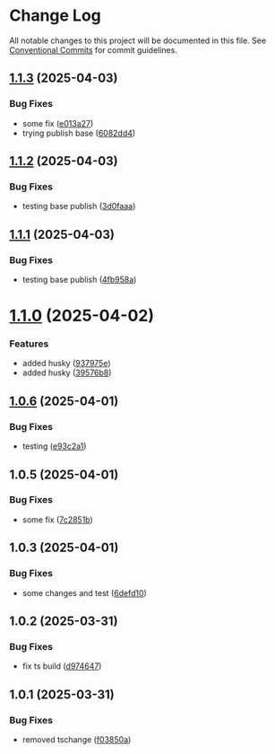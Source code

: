 # Change Log

All notable changes to this project will be documented in this file.
See [Conventional Commits](https://conventionalcommits.org) for commit guidelines.

## [1.1.3](https://github.com/ab-ui-tools/ab-ui-tools/compare/@ab.uitools/base@1.1.2...@ab.uitools/base@1.1.3) (2025-04-03)

### Bug Fixes

- some fix ([e013a27](https://github.com/ab-ui-tools/ab-ui-tools/commit/e013a27a4240c7ba14f01c0e9d755d3dc1bc2de1))
- trying publish base ([6082dd4](https://github.com/ab-ui-tools/ab-ui-tools/commit/6082dd4b009611213c1aad717593a3b8414d6031))

## [1.1.2](https://github.com/ab-ui-tools/ab-ui-tools/compare/@ab.uitools/base@1.1.1...@ab.uitools/base@1.1.2) (2025-04-03)

### Bug Fixes

- testing base publish ([3d0faaa](https://github.com/ab-ui-tools/ab-ui-tools/commit/3d0faaa4d15d7f1eade2fe8820c53fd6abde0a3f))

## [1.1.1](https://github.com/ab-ui-tools/ab-ui-tools/compare/@ab.uitools/base@1.1.0...@ab.uitools/base@1.1.1) (2025-04-03)

### Bug Fixes

- testing base publish ([4fb958a](https://github.com/ab-ui-tools/ab-ui-tools/commit/4fb958ac7626e10d1c1e4dbbcd48f5dd9ce3cde9))

# [1.1.0](https://github.com/ab-ui-tools/ab-ui-tools/compare/@ab.uitools/base@1.0.6...@ab.uitools/base@1.1.0) (2025-04-02)

### Features

- added husky ([937975e](https://github.com/ab-ui-tools/ab-ui-tools/commit/937975e396acfa8c7ca8dc3cdf435537f619d6ed))
- added husky ([39576b8](https://github.com/ab-ui-tools/ab-ui-tools/commit/39576b8c0fe703922936880e827da35bafaf1cdf))

## [1.0.6](https://github.com/ab-ui-tools/ab-ui-tools/compare/@ab.uitools/base@1.0.5...@ab.uitools/base@1.0.6) (2025-04-01)

### Bug Fixes

- testing ([e93c2a1](https://github.com/ab-ui-tools/ab-ui-tools/commit/e93c2a1dff478c6a987aa2ab9a47645ca0f4dcc8))

## 1.0.5 (2025-04-01)

### Bug Fixes

- some fix ([7c2851b](https://github.com/ab-ui-tools/ab-ui-tools/commit/7c2851bd4e4ccb410eb4f46b7212951badeb9b8e))

## 1.0.3 (2025-04-01)

### Bug Fixes

- some changes and test ([6defd10](https://github.com/ab-ui-tools/ab-ui-tools/commit/6defd102a83188e6e5141d09c5a3d54d2f9ecc59))

## 1.0.2 (2025-03-31)

### Bug Fixes

- fix ts build ([d974647](https://github.com/ab-ui-tools/ab-ui-tools/commit/d9746471f7bdd9a9a5aff67fb83980cf839276b9))

## 1.0.1 (2025-03-31)

### Bug Fixes

- removed tschange ([f03850a](https://github.com/ab-ui-tools/ab-ui-tools/commit/f03850a834ba5af93b0893fd980ec0d23c2748c4))
